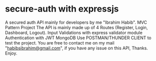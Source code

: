# secure-auth with expressjs
A secured auth API mainly for developers by me "Ibrahim Habib".
MVC Pattern Project
The API is mainly made up of 4 Routes (Register, Login, Dashboard, Logout).
Input Validations with express validator module
Authentication with JWT
MongoDB
Use POSTMAN/THUNDER CLIENT to test the project.
You are free to contact me on my mail "habibsibrahim@gmail.com", if you have any issue on this API, Thanks.
Enjoy.

